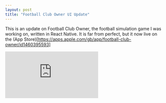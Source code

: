 ```yaml
---
layout: post
title: "Football Club Owner UI Update"
---
```


This is an update on Football Club Owner, the football simulation game I was working on, written in React Native. It is far from perfect, but it now live on the (App Store)[https://apps.apple.com/gb/app/football-club-owner/id1460395593]

<p style="text-align: center">
<div class='embed-container'><iframe src='https://www.youtube.com/embed/Bn1kejVzQ4A' frameborder='0' allowfullscreen></iframe></div>
</p>
